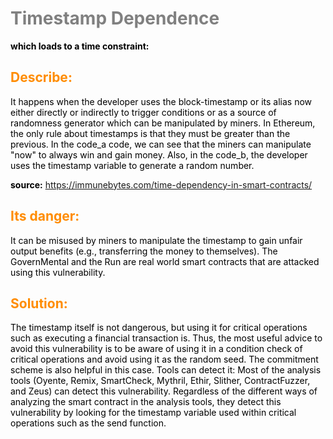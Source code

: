 <style>
H1{color:gray !important;}
H2{color:DarkOrange !important;}
p{color:Black !important;}
</style>
# Timestamp Dependence
**which loads to a  time constraint:**
## Describe:
 It happens when the developer uses the block-timestamp or its alias now either 
 directly or indirectly to trigger conditions or as a source of randomness 
 generator which can be manipulated by miners. In Ethereum, the only rule about 
 timestamps is that they must be greater than the previous. In the code_a code, we 
 can see that the miners can manipulate "now" to always win and gain money. Also, 
 in the code_b, the developer uses the timestamp variable to generate a random number.

**source:** https://immunebytes.com/time-dependency-in-smart-contracts/
## Its danger:
 It can be misused by miners to manipulate the timestamp to gain unfair output 
 benefits (e.g., transferring the money to themselves). The GovernMental and the Run 
 are real world smart contracts that are 
 attacked using this vulnerability.
## Solution:
 The timestamp itself is not dangerous, but using it for critical operations such as 
 executing a financial transaction is. Thus, the most useful advice to avoid this 
 vulnerability is to be aware of using it in a condition check of critical 
 operations and avoid using it as the random seed. The commitment scheme is also 
 helpful in this case.
Tools can detect it: Most of the analysis tools (Oyente, Remix, SmartCheck, Mythril, 
Ethir, Slither, ContractFuzzer, and Zeus) can detect this vulnerability. Regardless 
of the different ways of analyzing the smart contract in the analysis tools, they 
detect this vulnerability by looking for the timestamp variable used within critical 
operations such as the send function.